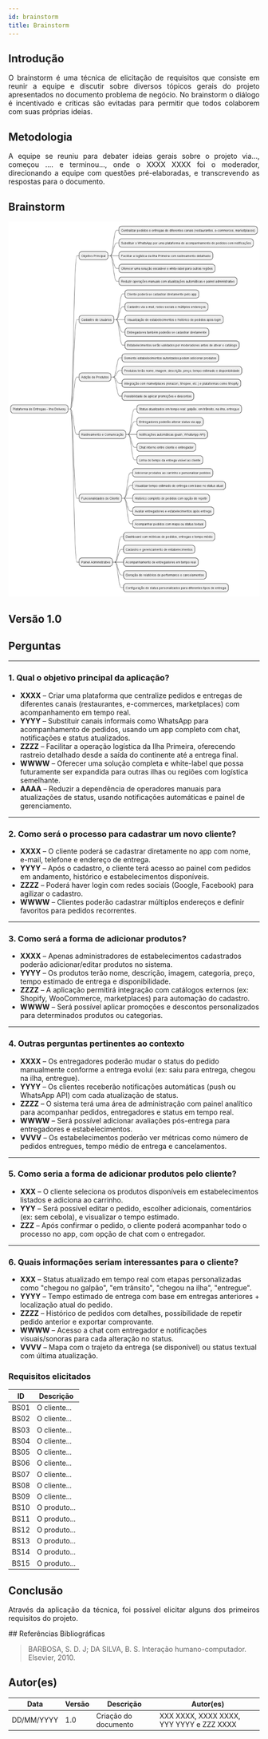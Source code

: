 ```yaml
---
id: brainstorm
title: Brainstorm
---
```

 
## Introdução
<p align = "justify">
O brainstorm é uma técnica de elicitação de requisitos que consiste em reunir a equipe e discutir sobre diversos tópicos gerais do projeto apresentados no documento problema de negócio. No brainstorm o diálogo é incentivado e críticas são evitadas para permitir que todos colaborem com suas próprias ideias.
</p>
 
## Metodologia
<p align = "justify">
A equipe se reuniu para debater ideias gerais sobre o projeto via..., começou .... e terminou..., onde o XXXX XXXX foi o moderador, direcionando a equipe com questões pré-elaboradas, e transcrevendo as respostas para o documento.
</p>
 
## Brainstorm

![Mapa Mental](https://github.com/Projetos-de-Extensao/PBE_25.1_8001_V/blob/main/docs/assets/Mapas%20Mentais/mapaMental2.png)

 
## **Versão 1.0**

## **Perguntas**

---

### **1. Qual o objetivo principal da aplicação?**

- **XXXX** – Criar uma plataforma que centralize pedidos e entregas de diferentes canais (restaurantes, e-commerces, marketplaces) com acompanhamento em tempo real.
- **YYYY** – Substituir canais informais como WhatsApp para acompanhamento de pedidos, usando um app completo com chat, notificações e status atualizados.
- **ZZZZ** – Facilitar a operação logística da Ilha Primeira, oferecendo rastreio detalhado desde a saída do continente até a entrega final.
- **WWWW** – Oferecer uma solução completa e white-label que possa futuramente ser expandida para outras ilhas ou regiões com logística semelhante.
- **AAAA** – Reduzir a dependência de operadores manuais para atualizações de status, usando notificações automáticas e painel de gerenciamento.

---

### **2. Como será o processo para cadastrar um novo cliente?**

- **XXXX** – O cliente poderá se cadastrar diretamente no app com nome, e-mail, telefone e endereço de entrega.
- **YYYY** – Após o cadastro, o cliente terá acesso ao painel com pedidos em andamento, histórico e estabelecimentos disponíveis.
- **ZZZZ** – Poderá haver login com redes sociais (Google, Facebook) para agilizar o cadastro.
- **WWWW** – Clientes poderão cadastrar múltiplos endereços e definir favoritos para pedidos recorrentes.

---

### **3. Como será a forma de adicionar produtos?**

- **XXXX** – Apenas administradores de estabelecimentos cadastrados poderão adicionar/editar produtos no sistema.
- **YYYY** – Os produtos terão nome, descrição, imagem, categoria, preço, tempo estimado de entrega e disponibilidade.
- **ZZZZ** – A aplicação permitirá integração com catálogos externos (ex: Shopify, WooCommerce, marketplaces) para automação do cadastro.
- **WWWW** – Será possível aplicar promoções e descontos personalizados para determinados produtos ou categorias.

---

### **4. Outras perguntas pertinentes ao contexto**

- **XXXX** – Os entregadores poderão mudar o status do pedido manualmente conforme a entrega evolui (ex: saiu para entrega, chegou na ilha, entregue).
- **YYYY** – Os clientes receberão notificações automáticas (push ou WhatsApp API) com cada atualização de status.
- **ZZZZ** – O sistema terá uma área de administração com painel analítico para acompanhar pedidos, entregadores e status em tempo real.
- **WWWW** – Será possível adicionar avaliações pós-entrega para entregadores e estabelecimentos.
- **VVVV** – Os estabelecimentos poderão ver métricas como número de pedidos entregues, tempo médio de entrega e cancelamentos.

---

### **5. Como seria a forma de adicionar produtos pelo cliente?**

- **XXX** – O cliente seleciona os produtos disponíveis em estabelecimentos listados e adiciona ao carrinho.
- **YYY** – Será possível editar o pedido, escolher adicionais, comentários (ex: sem cebola), e visualizar o tempo estimado.
- **ZZZ** – Após confirmar o pedido, o cliente poderá acompanhar todo o processo no app, com opção de chat com o entregador.

---

### **6. Quais informações seriam interessantes para o cliente?**

- **XXX** – Status atualizado em tempo real com etapas personalizadas como "chegou no galpão", "em trânsito", "chegou na ilha", "entregue".
- **YYYY** – Tempo estimado de entrega com base em entregas anteriores + localização atual do pedido.
- **ZZZZ** – Histórico de pedidos com detalhes, possibilidade de repetir pedido anterior e exportar comprovante.
- **WWWW** – Acesso a chat com entregador e notificações visuais/sonoras para cada alteração no status.
- **VVVV** – Mapa com o trajeto da entrega (se disponível) ou status textual com última atualização.


### Requisitos elicitados
 
|ID|Descrição|
|----|-------------|
|BS01| O cliente...|
|BS02| O cliente...|
|BS03| O cliente...|
|BS04| O cliente...|
|BS05| O cliente...|
|BS06| O cliente...|
|BS07| O cliente...|
|BS08| O cliente...|
|BS09| O cliente...|
|BS10| O produto...|
|BS11| O produto...|
|BS12| O produto...|
|BS13| O produto...|
|BS14| O produto...|
|BS15| O produto...|
 
## Conclusão
<p align = "justify">
Através da aplicação da técnica, foi possível elicitar alguns dos primeiros requisitos do projeto.
</p>
## Referências Bibliográficas
 
> BARBOSA, S. D. J; DA SILVA, B. S. Interação humano-computador. Elsevier, 2010.
 
 
## Autor(es)
| Data | Versão | Descrição | Autor(es) |
| -- | -- | -- | -- |
| DD/MM/YYYY | 1.0 | Criação do documento | XXX XXXX, XXXX XXXX, YYY YYYY e ZZZ XXXX |
